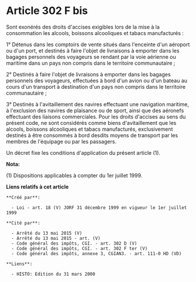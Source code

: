 # Article 302 F bis

Sont exonérés des droits d'accises exigibles lors de la mise à la consommation les alcools, boissons alcooliques et tabacs
manufacturés :

1° Détenus dans les comptoirs de vente situés dans l'enceinte d'un aéroport ou d'un port, et destinés à faire l'objet de
livraisons à emporter dans les bagages personnels des voyageurs se rendant par la voie aérienne ou maritime dans un pays non
compris dans le territoire communautaire ;

2° Destinés à faire l'objet de livraisons à emporter dans les bagages personnels des voyageurs, effectuées à bord d'un avion
ou d'un bateau au cours d'un transport à destination d'un pays non compris dans le territoire communautaire ;

3° Destinés à l'avitaillement des navires effectuant une navigation maritime, à l'exclusion des navires de plaisance ou de
sport, ainsi que des aéronefs effectuant des liaisons commerciales. Pour les droits d'accises au sens du présent code, ne
sont considérés comme biens d'avitaillement que les alcools, boissons alcooliques et tabacs manufacturés, exclusivement
destinés à être consommés à bord desdits moyens de transport par les membres de l'équipage ou par les passagers.

Un décret fixe les conditions d'application du présent article (1).

**Nota:**

(1) Dispositions applicables à compter du 1er juillet 1999.

**Liens relatifs à cet article**

	**Créé par**:

	  - Loi - art. 18 (V) JORF 31 décembre 1999 en vigueur le 1er juillet 1999

	**Cité par**:

	  - Arrêté du 13 mai 2015 (V)
	  - Arrêté du 13 mai 2015 - art. (V)
	  - Code général des impôts, CGI. - art. 302 D (V)
	  - Code général des impôts, CGI. - art. 302 F ter (V)
	  - Code général des impôts, annexe 3, CGIAN3. - art. 111-0 HD (VD)

	**Liens**:

	  - HISTO: Edition du 31 mars 2000
